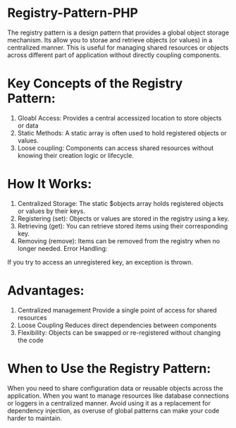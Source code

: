 # Registry-Pattern-PHP
The registry pattern is a design pattern that provides a global object storage mechanism. Its allow you to storae and retrieve objects (or values) in a centralized manner. This is useful for managing shared resources or objects across different part of application without directly coupling components.

# Key Concepts of the Registry Pattern:

1. Gloabl Access: Provides a central accessized location to store objects or data
2. Static Methods: A static array is often used to hold registered objects or values.
3. Loose coupling: Components can access shared resources without knowing their creation logic or lifecycle.

# How It Works:

1. Centralized Storage:
 The static $objects array holds registered objects or values by their keys.
2. Registering (set):
 Objects or values are stored in the registry using a key.
3. Retrieving (get):
 You can retrieve stored items using their corresponding key.
4. Removing (remove):
    Items can be removed from the registry when no longer needed.
Error Handling:

If you try to access an unregistered key, an exception is thrown.

# Advantages:
1. Centralized management
  Provide a single point of access for shared resources
2. Loose Coupling
  Reduces direct dependencies between components
3. Flexibility:
 Objects can be swapped or re-registered without changing the code

 # When to Use the Registry Pattern:
 When you need to share configuration data or reusable objects across the application.
 When you want to manage resources like database connections or loggers in a centralized manner.
 Avoid using it as a replacement for dependency injection, as overuse of global patterns can make your code harder to maintain.
